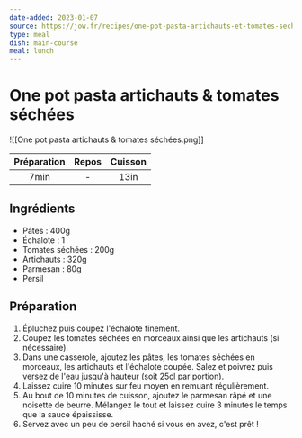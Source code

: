 ```yaml
---
date-added: 2023-01-07
source: https://jow.fr/recipes/one-pot-pasta-artichauts-et-tomates-sechees-8lowbg1v4jn4lds806ny
type: meal
dish: main-course
meal: lunch
---
```


# One pot pasta artichauts & tomates séchées

![[One pot pasta artichauts & tomates séchées.png]]

| Préparation | Repos | Cuisson |
|:-----------:|:-----:|:-------:|
|    7min     |   -   |  13in   |

## Ingrédients

- Pâtes : 400g
- Échalote : 1
- Tomates séchées : 200g
- Artichauts : 320g
- Parmesan : 80g
- Persil

## Préparation

1. Épluchez puis coupez l'échalote finement.
2. Coupez les tomates séchées en morceaux ainsi que les artichauts (si nécessaire).
3. Dans une casserole, ajoutez les pâtes, les tomates séchées en morceaux, les artichauts et l'échalote coupée. Salez et poivrez puis versez de l'eau jusqu'à hauteur (soit 25cl par portion).
4. Laissez cuire 10 minutes sur feu moyen en remuant régulièrement.
5. Au bout de 10 minutes de cuisson, ajoutez le parmesan râpé et une noisette de beurre. Mélangez le tout et laissez cuire 3 minutes le temps que la sauce épaississe.
6. Servez avec un peu de persil haché si vous en avez, c'est prêt !
